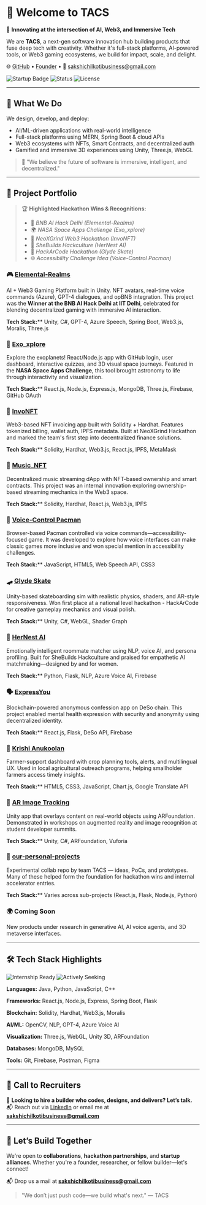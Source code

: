 # 🚀 Welcome to TACS 

🔧 **Innovating at the intersection of AI, Web3, and Immersive Tech**

We are **TACS**, a next-gen software innovation hub building products that fuse deep tech with creativity. Whether it's full-stack platforms, AI-powered tools, or Web3 gaming ecosystems, we build for impact, scale, and delight.

🌐 [GitHub](https://github.com/The-TACS) • [Founder](https://www.linkedin.com/in/sakshi-chilkoti-278252285/) • 📧 [sakshichilkotibusiness@gmail.com](mailto:sakshichilkotibusiness@gmail.com)

![Startup Badge](https://img.shields.io/badge/Powered%20By-TACS%20Innovation-brightgreen) ![Status](https://img.shields.io/badge/Status-Building-blue) ![License](https://img.shields.io/badge/License-MIT-purple)

---

## 🧠 What We Do

We design, develop, and deploy:

* AI/ML-driven applications with real-world intelligence
* Full-stack platforms using MERN, Spring Boot & cloud APIs
* Web3 ecosystems with NFTs, Smart Contracts, and decentralized auth
* Gamified and immersive 3D experiences using Unity, Three.js, WebGL

> 🧭 "We believe the future of software is immersive, intelligent, and decentralized."

---

## 💼 Project Portfolio

> 🏆 **Highlighted Hackathon Wins & Recognitions:**
>
> * 🥇 *BNB AI Hack Delhi (Elemental-Realms)*
> * 🌍 *NASA Space Apps Challenge (Exo_xplore)*
> * 🚀 *NeoXGrind Web3 Hackathon (InvoNFT)*
> * 🎯 *SheBuilds Hackculture (HerNest AI)*
> * 🥇 *HackArCode Hackathon (Glyde Skate)*
> * 🌐 *Accessibility Challenge Idea (Voice-Control Pacman)*

### 🎮 [Elemental‑Realms](https://github.com/The-TACS/Elemental-Realms-)

AI + Web3 Gaming Platform built in Unity. NFT avatars, real-time voice commands (Azure), GPT-4 dialogues, and opBNB integration. This project was the **Winner at the BNB AI Hack Delhi at IIT Delhi**, celebrated for blending decentralized gaming with immersive AI interaction.


**Tech Stack:**\*\* Unity, C#, GPT-4, Azure Speech, Spring Boot, Web3.js, Moralis, Three.js

### 🌌 [Exo\_xplore](https://github.com/The-TACS/Exo_xplore)

Explore the exoplanets! React/Node.js app with GitHub login, user dashboard, interactive quizzes, and 3D visual space journeys. Featured in the **NASA Space Apps Challenge**, this tool brought astronomy to life through interactivity and visualization.


**Tech Stack:**\*\* React.js, Node.js, Express.js, MongoDB, Three.js, Firebase, GitHub OAuth

### 💸 [InvoNFT](https://github.com/The-TACS/InvoNFT)

Web3-based NFT invoicing app built with Solidity + Hardhat. Features tokenized billing, wallet auth, IPFS metadata. Built at NeoXGrind Hackathon and marked the team's first step into decentralized finance solutions.


**Tech Stack:**\*\* Solidity, Hardhat, Web3.js, React.js, IPFS, MetaMask

### 🎵 [Music\_NFT](https://github.com/The-TACS/Music_NFT)

Decentralized music streaming dApp with NFT-based ownership and smart contracts. This project was an internal innovation exploring ownership-based streaming mechanics in the Web3 space.


**Tech Stack:**\*\* Solidity, Hardhat, React.js, Web3.js, IPFS

### 🎤 [Voice-Control Pacman](https://github.com/The-TACS/Voice-control-Pacman)

Browser-based Pacman controlled via voice commands—accessibility-focused game. It was developed to explore how voice interfaces can make classic games more inclusive and won special mention in accessibility challenges.


**Tech Stack:**\*\* JavaScript, HTML5, Web Speech API, CSS3

### 🛹 [Glyde Skate](https://github.com/The-TACS/Glyde-Skate-Project)

Unity-based skateboarding sim with realistic physics, shaders, and AR-style responsiveness. Won first place at a national level hackathon - HackArCode for creative gameplay mechanics and visual polish.


**Tech Stack:**\*\* Unity, C#, WebGL, Shader Graph

### 🤖 [HerNest AI](https://github.com/The-TACS/HerNest-AI)

Emotionally intelligent roommate matcher using NLP, voice AI, and persona profiling. Built for SheBuilds Hackculture and praised for empathetic AI matchmaking—designed by and for women.


**Tech Stack:**\*\* Python, Flask, NLP, Azure Voice AI, Firebase

### 🗣️ [ExpressYou](https://github.com/The-TACS/ExpressYou)

Blockchain-powered anonymous confession app on DeSo chain. This project enabled mental health expression with security and anonymity using decentralized identity.


**Tech Stack:**\*\* React.js, Flask, DeSo API, Firebase

### 🌾 [Krishi Anukoolan](https://github.com/The-TACS/Krishi-Anukoolan)

Farmer-support dashboard with crop planning tools, alerts, and multilingual UX. Used in local agricultural outreach programs, helping smallholder farmers access timely insights.


**Tech Stack:**\*\* HTML5, CSS3, JavaScript, Chart.js, Google Translate API

### 🧩 [AR Image Tracking](https://github.com/The-TACS/AR-Image-Tracking)

Unity app that overlays content on real-world objects using ARFoundation. Demonstrated in workshops on augmented reality and image recognition at student developer summits.


**Tech Stack:**\*\* Unity, C#, ARFoundation, Vuforia

### 🧪 [our-personal-projects](https://github.com/The-TACS/our-personal-projects)

Experimental collab repo by team TACS — ideas, PoCs, and prototypes. Many of these helped form the foundation for hackathon wins and internal accelerator entries.


**Tech Stack:**\*\* Varies across sub-projects (React.js, Flask, Node.js, Python)

### 🌍 Coming Soon

New products under research in generative AI, AI voice agents, and 3D metaverse interfaces.

---

## 🛠️ Tech Stack Highlights

![Internship Ready](https://img.shields.io/badge/Internship-Ready-brightgreen) ![Actively Seeking](https://img.shields.io/badge/Actively%20Seeking-Software%20Engineer-blue)

**Languages:** Java, Python, JavaScript, C++

**Frameworks:** React.js, Node.js, Express, Spring Boot, Flask

**Blockchain:** Solidity, Hardhat, Web3.js, Moralis

**AI/ML:** OpenCV, NLP, GPT-4, Azure Voice AI

**Visualization:** Three.js, WebGL, Unity 3D, ARFoundation

**Databases:** MongoDB, MySQL

**Tools:** Git, Firebase, Postman, Figma

---


## 📩 Call to Recruiters

🚀 **Looking to hire a builder who codes, designs, and delivers? Let’s talk.**
📬 Reach out via [LinkedIn](https://www.linkedin.com/in/sakshi-chilkoti-278252285/) or email me at **[sakshichilkotibusiness@gmail.com](mailto:sakshichilkotibusiness@gmail.com)**

---

## 🤝 Let’s Build Together

We're open to **collaborations**, **hackathon partnerships**, and **startup alliances**.
Whether you're a founder, researcher, or fellow builder—let's connect!

📬 Drop us a mail at **[sakshichilkotibusiness@gmail.com](mailto:sakshichilkotibusiness@gmail.com)**

> "We don’t just push code—we build what's next." — TACS
